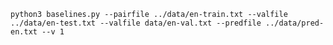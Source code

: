 `python3 baselines.py --pairfile ../data/en-train.txt --valfile ../data/en-test.txt --valfile data/en-val.txt --predfile ../data/pred-en.txt --v 1`